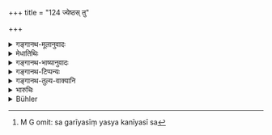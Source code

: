 +++
title = "124 ज्येष्ठस् तु"

+++

<details><summary>गङ्गानथ-मूलानुवादः</summary>

The elder son born of the younger wife may take (fifteen cows with) a bull as the sixteenth; the others may take shares according to the seniority of their mothers; such is the settled rule.—(124)
</details>

<details><summary>मेधातिथिः</summary>

उद्धारान्तरं वैकल्पिकम् एषाम् उच्यते । **अज्येष्ठायां ज्येष्ठो जातः** पञ्चदश गा हरेत् । षोडशो वृषभो वृषभसंबन्धाद् गावो लभ्यन्ते । यथास्य गोर् द्वितीये नार्थ इति । अन्ये **शेषा** गा हरेरन् **स्वमातृतः** यथैवैषां माता गरीयसी स गरीयसीं यस्य कनीयसी स[^३१९] कनीयसीम् आहरेत् । 


[^३१९]:
     M G omit: sa garīyasīṃ yasya kanīyasī sa

- <u>अथ वा</u> ज्यैष्ठिने यस्यायम् उद्धारो ऽधिक उच्यते पूर्वस् तु स्थित एव । नात्रानडुत्प्रश्लेषः । **शेषाः** कनीयाम्सः **स्वमातृतो** हरेरन् । स्वमातृत इति विविच्यते । 

- श्लोकद्वयस्यार्थवादत्वान् न विवेके यत्नः । उपक्रममात्रम् एतत् ॥ ९.१२४ ॥

_सिद्धान्तस् त्व् अयम् उच्यते ।_
</details>

<details><summary>गङ्गानथ-भाष्यानुवादः</summary>

This verse puts forward another alternative regarding the ‘preferential share’ in the ease of sons spoken of in the preceding verses.

If the elder son is born of the younger wife, he shall take *fifteen rows*, and a hull as the sixteenth. That the fifteen are meant to be
*cows* is indicated by the mention of the *hull*;—the hull needs the cow
as its companion.

The ‘*others*’—the remaining sons—shall take the cows—‘*according to*
*the* *seniority of their mothers*;’—*i.e*., he whose mother is senior
shall take a better cow than the one that is taken by him whose mother is junior.

Or, the verse may be taken as laying down an additional ‘preferential share’ for the *son born of the elder wife*,—in addition to what has been laid down in the preceding verse. In this case, there would be no ‘*a*’ before the word ‘*jyeṣṭhāyām*’ (which, in the former explanation has been taken as ‘*ajyeṣṭhāyām*’).

It would appear to be necessary to consider what is exactly meant by the expression ‘*according to the seniority of their mothers*.’ But, inasmuch as the two verses (in which the phrase occurs) are purely declamatory, we make no Attempt to find out its exact meaning.

What has been said hitherto is only by way of a preface; the settled conclusion is going to be stated now (in the following verse).—(124)
</details>

<details><summary>गङ्गानथ-टिप्पन्यः</summary>

Medhātithi reads ‘*ajyeṣṭhāyām*’ and remarks that it is another ‘special
share but it adds that this may be only another special share for the
son of the *senior* wife (the reading in this case being *jyeṣṭhāyām*)

This verse is quoted in *Vivādaratnākara* (p. 473), which reads
‘*Jyeṣṭhāyām*’ and remarks that this lays down another special share for
the brother who is ‘elder’ by reason of being born of the senior
wife.—‘*Vṛṣabhaṣoḍaśaḥ*’ means ‘cows that have a bull for their
sixteenth’, these *cows* being the animals that are most cognate to the
animal mentioned, ‘bull—‘*Śeṣāḥ*’, the remaining brothers, by reason of
the non-seniority of their mothers, should each take a bull which is not
the very best.—It goes on to add that, according to the author of the
*Prākāśa*, what is here stated by Manu is the opinion of ‘others’,—his
own view being stated in the next verse, where seniority among brothers
is made to rest upon the priority of their birth.—Halāyudha however
explains the three verses (122-124) as follows:—When the younger brother
is born of the senior and the elder from the junior wife, then the
former shall have the best bull as his ‘special share’,—of the other
bulls, which are not the very best, one each should be given to the
other brothers, the quality of each being in accordance with the
respective seniority of their mothers,—and the remainder is to be
divided equally among the brothers (123);—but when the elder brother is
born of the senior wife, then we have the rule laid down in 124: the
cows ‘with a bull as their sixteenth’ goes to the eldest brother, and
each of the other brothers receives as his ‘special share’ one bull, the
quality of which is to be determined by the relative seniority of their
mothers.

It is quoted in *Vyavahāra-Bālambhaṭṭī* (p. 461).
</details>

<details><summary>गङ्गानथ-तुल्य-वाक्यानि</summary>

**(verses 9.122-126)  
**

See Comparative notes for [Verses
9.122-123].
</details>

<details><summary>भारुचिः</summary>

ऋज्वर्थः श्लोकः । एतद् एकीयमतम्, मनुस् तु भगवान् आह ॥ ९.१२४ ॥
</details>

<details><summary>Bühler</summary>

124	But the eldest (son, being) born of the eldest wife, shall receive fifteen cows and a bull, the other sons may then take shares according to (the seniority of) their mothers; that is a settled rule.
</details>
